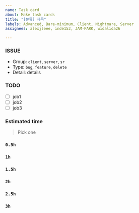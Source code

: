 ```yaml
---
name: Task card
about: Make task cards
title: "[분류] 제목"
labels: Advanced, Bare-minimum, Client, Nightmare, Server
assignees: alexjleee, inde153, JAM-PARK, widalida26

---
```


### ISSUE
- Group: `client`, `server`, `sr`
- Type: `bug`, `feature`, `delete`
- Detail: details

### TODO
- [ ] job1 
- [ ] job2
- [ ] job3

### Estimated time
> Pick one
### `0.5h`
### `1h`
### `1.5h`
### `2h`
### `2.5h`
### `3h`
